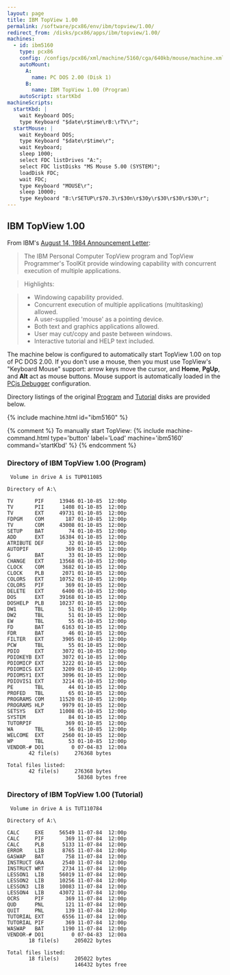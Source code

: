 ```yaml
---
layout: page
title: IBM TopView 1.00
permalink: /software/pcx86/env/ibm/topview/1.00/
redirect_from: /disks/pcx86/apps/ibm/topview/1.00/
machines:
  - id: ibm5160
    type: pcx86
    config: /configs/pcx86/xml/machine/5160/cga/640kb/mouse/machine.xml
    autoMount:
      A:
        name: PC DOS 2.00 (Disk 1)
      B:
        name: IBM TopView 1.00 (Program)
    autoScript: startKbd
machineScripts:
  startKbd: |
    wait Keyboard DOS;
    type Keyboard "$date\r$time\rB:\rTV\r";
  startMouse: |
    wait Keyboard DOS;
    type Keyboard "$date\r$time\r";
    wait Keyboard;
    sleep 1000;
    select FDC listDrives "A:";
    select FDC listDisks "MS Mouse 5.00 (SYSTEM)";
    loadDisk FDC;
    wait FDC;
    type Keyboard "MOUSE\r";
    sleep 10000;
    type Keyboard "B:\rSETUP\r$70.3\r$30n\r$30y\r$30\r$30\r$30\r";
---
```


IBM TopView 1.00
----------------

From IBM's [August 14, 1984 Announcement Letter](http://www-01.ibm.com/common/ssi/ShowDoc.wss?docURL=/common/ssi/rep_ca/2/897/ENUS284-282/index.html&lang=en&request_locale=en):

> The IBM Personal Computer TopView program and TopView Programmer's ToolKit provide windowing capability with
concurrent execution of multiple applications.

> Highlights:

> - Windowing capability provided.
> - Concurrent execution of multiple applications (multitasking) allowed.
> - A user-supplied 'mouse' as a pointing device.
> - Both text and graphics applications allowed.
> - User may cut/copy and paste between windows.
> - Interactive tutorial and HELP text included.

The machine below is configured to automatically start TopView 1.00 on top of PC DOS 2.00.  If you don't use a mouse,
then you must use TopView's "Keyboard Mouse" support: arrow keys move the cursor, and **Home**, **PgUp**, and **Alt** act
as mouse buttons.  Mouse support is automatically loaded in the [PCjs Debugger](debugger/) configuration.

Directory listings of the original [Program](#directory-of-ibm-topview-100-program) and [Tutorial](#directory-of-ibm-topview-100-tutorial)
disks are provided below.

{% include machine.html id="ibm5160" %}

{% comment %}
To manually start TopView: {% include machine-command.html type='button' label='Load' machine='ibm5160' command='startKbd' %}
{% endcomment %}

### Directory of IBM TopView 1.00 (Program)

	 Volume in drive A is TUP011085  

	Directory of A:\

	TV       PIF     13946 01-10-85  12:00p
	TV       PII      1408 01-10-85  12:00p
	TV       EXT     49731 01-10-85  12:00p
	FDPGM    COM       187 01-10-85  12:00p
	TV       COM     43008 01-10-85  12:00p
	SETUP    BAT        74 01-10-85  12:00p
	ADD      EXT     16384 01-10-85  12:00p
	ATRIBUTE DEF        32 01-10-85  12:00p
	AUTOPIF            369 01-10-85  12:00p
	G        BAT        33 01-10-85  12:00p
	CHANGE   EXT     13568 01-10-85  12:00p
	CLOCK    COM      3682 01-10-85  12:00p
	CLOCK    PLB      2071 01-10-85  12:00p
	COLORS   EXT     10752 01-10-85  12:00p
	COLORS   PIF       369 01-10-85  12:00p
	DELETE   EXT      6400 01-10-85  12:00p
	DOS      EXT     39168 01-10-85  12:00p
	DOSHELP  PLB     10237 01-10-85  12:00p
	DW1      TBL        51 01-10-85  12:00p
	DW2      TBL        51 01-10-85  12:00p
	EW       TBL        55 01-10-85  12:00p
	FD       BAT      6163 01-10-85  12:00p
	FDR      BAT        46 01-10-85  12:00p
	FILTER   EXT      3905 01-10-85  12:00p
	PCW      TBL        55 01-10-85  12:00p
	PDIO     EXT      3072 01-10-85  12:00p
	PDIOKEYB EXT      3072 01-10-85  12:00p
	PDIOMICP EXT      3222 01-10-85  12:00p
	PDIOMICS EXT      3209 01-10-85  12:00p
	PDIOMSY1 EXT      3096 01-10-85  12:00p
	PDIOVIS1 EXT      3214 01-10-85  12:00p
	PE       TBL        44 01-10-85  12:00p
	PROFED   TBL        65 01-10-85  12:00p
	PROGRAMS COM     11520 01-10-85  12:00p
	PROGRAMS HLP      9979 01-10-85  12:00p
	SETSYS   EXT     11008 01-10-85  12:00p
	SYSTEM              84 01-10-85  12:00p
	TUTORPIF           369 01-10-85  12:00p
	WA       TBL        56 01-10-85  12:00p
	WELCOME  EXT      2560 01-10-85  12:00p
	WP       TBL        53 01-10-85  12:00p
	VENDOR-# DO1         0 07-04-83  12:00a
	       42 file(s)     276368 bytes

	Total files listed:
	       42 file(s)     276368 bytes
	                       58368 bytes free

### Directory of IBM TopView 1.00 (Tutorial)

	 Volume in drive A is TUT110784  

	Directory of A:\

	CALC     EXE     56549 11-07-84  12:00p
	CALC     PIF       369 11-07-84  12:00p
	CALC     PLB      5133 11-07-84  12:00p
	ERROR    LIB      8765 11-07-84  12:00p
	GASWAP   BAT       758 11-07-84  12:00p
	INSTRUCT GRA      2540 11-07-84  12:00p
	INSTRUCT WRT      2734 11-07-84  12:00p
	LESSON1  LIB     56019 11-07-84  12:00p
	LESSON2  LIB     10256 11-07-84  12:00p
	LESSON3  LIB     10083 11-07-84  12:00p
	LESSON4  LIB     43072 11-07-84  12:00p
	OCRS     PIF       369 11-07-84  12:00p
	QUD      PNL       121 11-07-84  12:00p
	QUIT     PNL       139 11-07-84  12:00p
	TUTORIAL EXT      6556 11-07-84  12:00p
	TUTORIAL PIF       369 11-07-84  12:00p
	WASWAP   BAT      1190 11-07-84  12:00p
	VENDOR-# DO1         0 07-04-83  12:00a
	       18 file(s)     205022 bytes

	Total files listed:
	       18 file(s)     205022 bytes
	                      146432 bytes free
